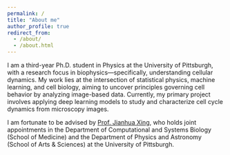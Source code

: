 ```yaml
---
permalink: /
title: "About me"
author_profile: true
redirect_from: 
  - /about/
  - /about.html
---
```


I am a third-year Ph.D. student in Physics at the University of Pittsburgh, with a research focus in biophysics—specifically, understanding cellular dynamics. My work lies at the intersection of statistical physics, machine learning, and cell biology, aiming to uncover principles governing cell behavior by analyzing image-based data. Currently, my primary project involves applying deep learning models to study and characterize cell cycle dynamics from microscopy images.

I am fortunate to be advised by [Prof. Jianhua Xing](https://csbweb.csb.pitt.edu/Faculty/xing/), who holds joint appointments in the Department of Computational and Systems Biology (School of Medicine) and the Department of Physics and Astronomy (School of Arts & Sciences) at the University of Pittsburgh.
